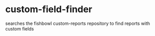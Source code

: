 # custom-field-finder
searches the fishbowl custom-reports repository to find reports with custom fields
